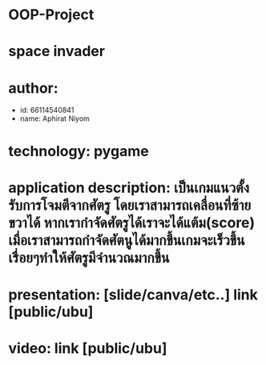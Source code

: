 # OOP-Project

# space invader
# author: 
  * id: 66114540841
  * name: Aphirat Niyom
# technology: pygame
# application description: เป็นเกมแนวตั้งรับการโจมตีจากศัตรู โดยเราสามารถเคลื่อนที่ซ้ายขวาได้ หากเรากำจัดศัตรูได้เราจะได้แต้ม(score) เมื่อเราสามารถกำจัดศัตนูได้มากขึ้นเกมจะเร็วขึ้นเรื่อยๆทำให้ศัตรูมีจำนวณมากขึ้น
# presentation: [slide/canva/etc..] link [public/ubu]
# video: link [public/ubu]
  
